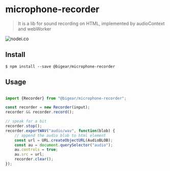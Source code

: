 # microphone-recorder

>  It is a lib for sound recording on HTML, implemented by audioContext and webWorker

[npm-img]: https://img.shields.io/npm/v/@bigear/microphone-recorder.svg
[npm-url]: https://www.npmjs.com/package/@bigear/microphone-recorder

![nodei.co](https://nodei.co/npm/@bigear/bigear.png?downloads=true&downloadRank=true&stars=true)



## Install
```
$ npm install --save @bigear/microphone-recorder
```

## Usage

```js

import {Recorder} from "@bigear/microphone-recorder";

const recorder = new Recorder(input);
recorder && recorder.record();

// speak for a bit
recorder.stop();
recorder.exportWAV("audio/wav", function(blob) {
    // append the audio blob to html element
    const url = URL.createObjectURL(AudioBLOB);
    const au = document.querySelector("audio");
    au.controls = true;
    au.src = url;
    recorder.clear();
});

```

